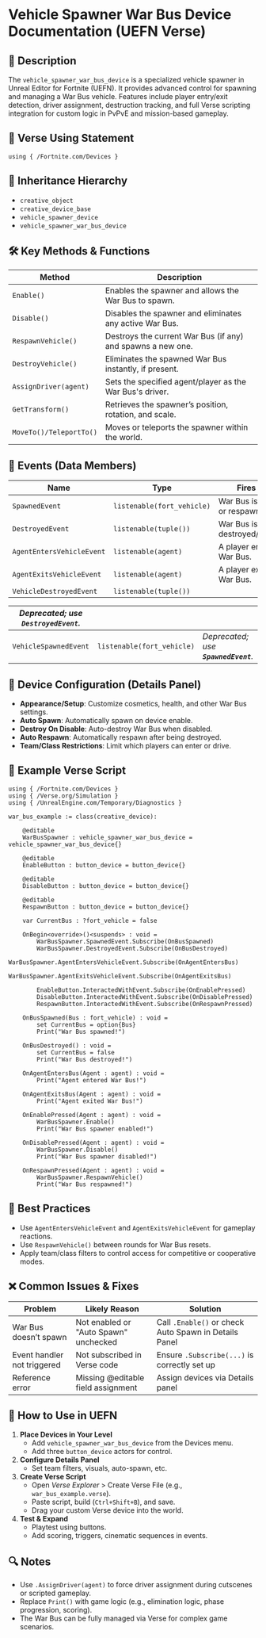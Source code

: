 # Vehicle Spawner War Bus Device Documentation (UEFN Verse)

## 🔹 Description

The `vehicle_spawner_war_bus_device` is a specialized vehicle spawner in Unreal Editor for Fortnite (UEFN). It provides advanced control for spawning and managing a War Bus vehicle. Features include player entry/exit detection, driver assignment, destruction tracking, and full Verse scripting integration for custom logic in PvPvE and mission-based gameplay.

## 🧱 Verse Using Statement

```verse
using { /Fortnite.com/Devices }
```

## 🔗 Inheritance Hierarchy

- `creative_object`
- `creative_device_base`
- `vehicle_spawner_device`
- `vehicle_spawner_war_bus_device`

## 🛠️ Key Methods & Functions

| Method                  | Description                                                 |
| ----------------------- | ----------------------------------------------------------- |
| `Enable()`              | Enables the spawner and allows the War Bus to spawn.        |
| `Disable()`             | Disables the spawner and eliminates any active War Bus.     |
| `RespawnVehicle()`      | Destroys the current War Bus (if any) and spawns a new one. |
| `DestroyVehicle()`      | Eliminates the spawned War Bus instantly, if present.       |
| `AssignDriver(agent)`   | Sets the specified agent/player as the War Bus's driver.    |
| `GetTransform()`        | Retrieves the spawner’s position, rotation, and scale.      |
| `MoveTo()/TeleportTo()` | Moves or teleports the spawner within the world.            |

## 🧹 Events (Data Members)

| Name                      | Type                       | Fires When                       |
| ------------------------- | -------------------------- | -------------------------------- |
| `SpawnedEvent`            | `listenable(fort_vehicle)` | War Bus is spawned or respawned. |
| `DestroyedEvent`          | `listenable(tuple())`      | War Bus is destroyed/eliminated. |
| `AgentEntersVehicleEvent` | `listenable(agent)`        | A player enters the War Bus.     |
| `AgentExitsVehicleEvent`  | `listenable(agent)`        | A player exits the War Bus.      |
| `VehicleDestroyedEvent`   | `listenable(tuple())`      |                                  |

| *Deprecated; use **`DestroyedEvent`**.* |                            |                                       |
| --------------------------------------- | -------------------------- | ------------------------------------- |
| `VehicleSpawnedEvent`                   | `listenable(fort_vehicle)` | *Deprecated; use **`SpawnedEvent`**.* |

## 🔹 Device Configuration (Details Panel)

- **Appearance/Setup**: Customize cosmetics, health, and other War Bus settings.
- **Auto Spawn**: Automatically spawn on device enable.
- **Destroy On Disable**: Auto-destroy War Bus when disabled.
- **Auto Respawn**: Automatically respawn after being destroyed.
- **Team/Class Restrictions**: Limit which players can enter or drive.

## 🔀 Example Verse Script

```verse
using { /Fortnite.com/Devices }
using { /Verse.org/Simulation }
using { /UnrealEngine.com/Temporary/Diagnostics }

war_bus_example := class(creative_device):

    @editable
    WarBusSpawner : vehicle_spawner_war_bus_device = vehicle_spawner_war_bus_device{}

    @editable
    EnableButton : button_device = button_device{}

    @editable
    DisableButton : button_device = button_device{}

    @editable
    RespawnButton : button_device = button_device{}

    var CurrentBus : ?fort_vehicle = false

    OnBegin<override>()<suspends> : void =
        WarBusSpawner.SpawnedEvent.Subscribe(OnBusSpawned)
        WarBusSpawner.DestroyedEvent.Subscribe(OnBusDestroyed)
        WarBusSpawner.AgentEntersVehicleEvent.Subscribe(OnAgentEntersBus)
        WarBusSpawner.AgentExitsVehicleEvent.Subscribe(OnAgentExitsBus)

        EnableButton.InteractedWithEvent.Subscribe(OnEnablePressed)
        DisableButton.InteractedWithEvent.Subscribe(OnDisablePressed)
        RespawnButton.InteractedWithEvent.Subscribe(OnRespawnPressed)

    OnBusSpawned(Bus : fort_vehicle) : void =
        set CurrentBus = option{Bus}
        Print("War Bus spawned!")

    OnBusDestroyed() : void =
        set CurrentBus = false
        Print("War Bus destroyed!")

    OnAgentEntersBus(Agent : agent) : void =
        Print("Agent entered War Bus!")

    OnAgentExitsBus(Agent : agent) : void =
        Print("Agent exited War Bus!")

    OnEnablePressed(Agent : agent) : void =
        WarBusSpawner.Enable()
        Print("War Bus spawner enabled!")

    OnDisablePressed(Agent : agent) : void =
        WarBusSpawner.Disable()
        Print("War Bus spawner disabled!")

    OnRespawnPressed(Agent : agent) : void =
        WarBusSpawner.RespawnVehicle()
        Print("War Bus respawned!")
```

## 🧠 Best Practices

- Use `AgentEntersVehicleEvent` and `AgentExitsVehicleEvent` for gameplay reactions.
- Use `RespawnVehicle()` between rounds for War Bus resets.
- Apply team/class filters to control access for competitive or cooperative modes.

## ❌ Common Issues & Fixes

| Problem                     | Likely Reason                         | Solution                                              |
| --------------------------- | ------------------------------------- | ----------------------------------------------------- |
| War Bus doesn’t spawn       | Not enabled or "Auto Spawn" unchecked | Call `.Enable()` or check Auto Spawn in Details Panel |
| Event handler not triggered | Not subscribed in Verse code          | Ensure `.Subscribe(...)` is correctly set up          |
| Reference error             | Missing @editable field assignment    | Assign devices via Details panel                      |

## 📅 How to Use in UEFN

1. **Place Devices in Your Level**
   - Add `vehicle_spawner_war_bus_device` from the Devices menu.
   - Add three `button_device` actors for control.
2. **Configure Details Panel**
   - Set team filters, visuals, auto-spawn, etc.
3. **Create Verse Script**
   - Open *Verse Explorer* > Create Verse File (e.g., `war_bus_example.verse`).
   - Paste script, build (`Ctrl+Shift+B`), and save.
   - Drag your custom Verse device into the world.
4. **Test & Expand**
   - Playtest using buttons.
   - Add scoring, triggers, cinematic sequences in events.

## 🔍 Notes

- Use `.AssignDriver(agent)` to force driver assignment during cutscenes or scripted gameplay.
- Replace `Print()` with game logic (e.g., elimination logic, phase progression, scoring).
- The War Bus can be fully managed via Verse for complex game scenarios.

